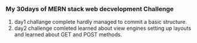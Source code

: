 ### My 30days of MERN stack web decvelopment Challenge

1. day1 challange complete hardly managed to commit a basic structure.
2. day2 challenge comleted learned about view engines setting up layouts and learned about GET and POST methods.

